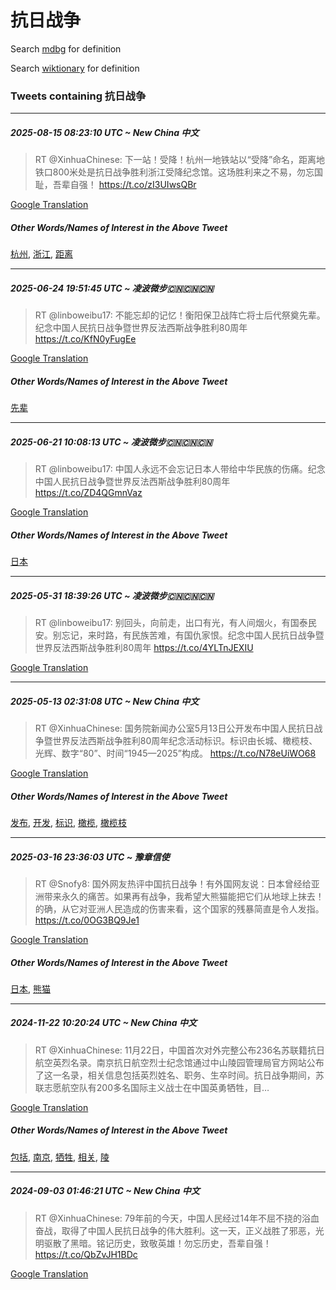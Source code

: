 # 抗日战争

Search [mdbg](https://www.mdbg.net/chinese/dictionary?page=worddict&wdrst=0&wdqb=抗日战争) for definition

Search [wiktionary](https://en.wiktionary.org/wiki/抗日战争) for definition

### Tweets containing 抗日战争

___
##### 2025-08-15 08:23:10 UTC ~ New China 中文
> RT @XinhuaChinese: 下一站！受降！杭州一地铁站以“受降”命名，距离地铁口800米处是抗日战争胜利浙江受降纪念馆。这场胜利来之不易，勿忘国耻，吾辈自强！ https://t.co/zI3UIwsQBr

[Google Translation](https://translate.google.com/?hi=en&tab=TT&sl=zh-CN&tl=en&op=translate&text=RT+%40XinhuaChinese%3A+%E4%B8%8B%E4%B8%80%E7%AB%99%EF%BC%81%E5%8F%97%E9%99%8D%EF%BC%81%E6%9D%AD%E5%B7%9E%E4%B8%80%E5%9C%B0%E9%93%81%E7%AB%99%E4%BB%A5%E2%80%9C%E5%8F%97%E9%99%8D%E2%80%9D%E5%91%BD%E5%90%8D%EF%BC%8C%E8%B7%9D%E7%A6%BB%E5%9C%B0%E9%93%81%E5%8F%A3800%E7%B1%B3%E5%A4%84%E6%98%AF%E6%8A%97%E6%97%A5%E6%88%98%E4%BA%89%E8%83%9C%E5%88%A9%E6%B5%99%E6%B1%9F%E5%8F%97%E9%99%8D%E7%BA%AA%E5%BF%B5%E9%A6%86%E3%80%82%E8%BF%99%E5%9C%BA%E8%83%9C%E5%88%A9%E6%9D%A5%E4%B9%8B%E4%B8%8D%E6%98%93%EF%BC%8C%E5%8B%BF%E5%BF%98%E5%9B%BD%E8%80%BB%EF%BC%8C%E5%90%BE%E8%BE%88%E8%87%AA%E5%BC%BA%EF%BC%81+https%3A%2F%2Ft.co%2FzI3UIwsQBr)
##### Other Words/Names of Interest in the Above Tweet
[杭州](杭州.md), [浙江](浙江.md), [距离](距离.md)
___
##### 2025-06-24 19:51:45 UTC ~ 凌波微步🇨🇳🇨🇳🇨🇳
> RT @linboweibu17: 不能忘却的记忆！衡阳保卫战阵亡将士后代祭奠先辈。纪念中国人民抗日战争暨世界反法西斯战争胜利80周年 https://t.co/KfN0yFugEe

[Google Translation](https://translate.google.com/?hi=en&tab=TT&sl=zh-CN&tl=en&op=translate&text=RT+%40linboweibu17%3A+%E4%B8%8D%E8%83%BD%E5%BF%98%E5%8D%B4%E7%9A%84%E8%AE%B0%E5%BF%86%EF%BC%81%E8%A1%A1%E9%98%B3%E4%BF%9D%E5%8D%AB%E6%88%98%E9%98%B5%E4%BA%A1%E5%B0%86%E5%A3%AB%E5%90%8E%E4%BB%A3%E7%A5%AD%E5%A5%A0%E5%85%88%E8%BE%88%E3%80%82%E7%BA%AA%E5%BF%B5%E4%B8%AD%E5%9B%BD%E4%BA%BA%E6%B0%91%E6%8A%97%E6%97%A5%E6%88%98%E4%BA%89%E6%9A%A8%E4%B8%96%E7%95%8C%E5%8F%8D%E6%B3%95%E8%A5%BF%E6%96%AF%E6%88%98%E4%BA%89%E8%83%9C%E5%88%A980%E5%91%A8%E5%B9%B4+https%3A%2F%2Ft.co%2FKfN0yFugEe)
##### Other Words/Names of Interest in the Above Tweet
[先辈](先辈.md)
___
##### 2025-06-21 10:08:13 UTC ~ 凌波微步🇨🇳🇨🇳🇨🇳
> RT @linboweibu17: 中国人永远不会忘记日本人带给中华民族的伤痛。纪念中国人民抗日战争暨世界反法西斯战争胜利80周年 https://t.co/ZD4QGmnVaz

[Google Translation](https://translate.google.com/?hi=en&tab=TT&sl=zh-CN&tl=en&op=translate&text=RT+%40linboweibu17%3A+%E4%B8%AD%E5%9B%BD%E4%BA%BA%E6%B0%B8%E8%BF%9C%E4%B8%8D%E4%BC%9A%E5%BF%98%E8%AE%B0%E6%97%A5%E6%9C%AC%E4%BA%BA%E5%B8%A6%E7%BB%99%E4%B8%AD%E5%8D%8E%E6%B0%91%E6%97%8F%E7%9A%84%E4%BC%A4%E7%97%9B%E3%80%82%E7%BA%AA%E5%BF%B5%E4%B8%AD%E5%9B%BD%E4%BA%BA%E6%B0%91%E6%8A%97%E6%97%A5%E6%88%98%E4%BA%89%E6%9A%A8%E4%B8%96%E7%95%8C%E5%8F%8D%E6%B3%95%E8%A5%BF%E6%96%AF%E6%88%98%E4%BA%89%E8%83%9C%E5%88%A980%E5%91%A8%E5%B9%B4+https%3A%2F%2Ft.co%2FZD4QGmnVaz)
##### Other Words/Names of Interest in the Above Tweet
[日本](日本.md)
___
##### 2025-05-31 18:39:26 UTC ~ 凌波微步🇨🇳🇨🇳🇨🇳
> RT @linboweibu17: 别回头，向前走，出口有光，有人间烟火，有国泰民安。别忘记，来时路，有民族苦难，有国仇家恨。纪念中国人民抗日战争暨世界反法西斯战争胜利80周年 https://t.co/4YLTnJEXIU

[Google Translation](https://translate.google.com/?hi=en&tab=TT&sl=zh-CN&tl=en&op=translate&text=RT+%40linboweibu17%3A+%E5%88%AB%E5%9B%9E%E5%A4%B4%EF%BC%8C%E5%90%91%E5%89%8D%E8%B5%B0%EF%BC%8C%E5%87%BA%E5%8F%A3%E6%9C%89%E5%85%89%EF%BC%8C%E6%9C%89%E4%BA%BA%E9%97%B4%E7%83%9F%E7%81%AB%EF%BC%8C%E6%9C%89%E5%9B%BD%E6%B3%B0%E6%B0%91%E5%AE%89%E3%80%82%E5%88%AB%E5%BF%98%E8%AE%B0%EF%BC%8C%E6%9D%A5%E6%97%B6%E8%B7%AF%EF%BC%8C%E6%9C%89%E6%B0%91%E6%97%8F%E8%8B%A6%E9%9A%BE%EF%BC%8C%E6%9C%89%E5%9B%BD%E4%BB%87%E5%AE%B6%E6%81%A8%E3%80%82%E7%BA%AA%E5%BF%B5%E4%B8%AD%E5%9B%BD%E4%BA%BA%E6%B0%91%E6%8A%97%E6%97%A5%E6%88%98%E4%BA%89%E6%9A%A8%E4%B8%96%E7%95%8C%E5%8F%8D%E6%B3%95%E8%A5%BF%E6%96%AF%E6%88%98%E4%BA%89%E8%83%9C%E5%88%A980%E5%91%A8%E5%B9%B4+https%3A%2F%2Ft.co%2F4YLTnJEXIU)
___
##### 2025-05-13 02:31:08 UTC ~ New China 中文
> RT @XinhuaChinese: 国务院新闻办公室5月13日公开发布中国人民抗日战争暨世界反法西斯战争胜利80周年纪念活动标识。标识由长城、橄榄枝、光辉、数字“80”、时间“1945—2025”构成。 https://t.co/N78eUiWO68

[Google Translation](https://translate.google.com/?hi=en&tab=TT&sl=zh-CN&tl=en&op=translate&text=RT+%40XinhuaChinese%3A+%E5%9B%BD%E5%8A%A1%E9%99%A2%E6%96%B0%E9%97%BB%E5%8A%9E%E5%85%AC%E5%AE%A45%E6%9C%8813%E6%97%A5%E5%85%AC%E5%BC%80%E5%8F%91%E5%B8%83%E4%B8%AD%E5%9B%BD%E4%BA%BA%E6%B0%91%E6%8A%97%E6%97%A5%E6%88%98%E4%BA%89%E6%9A%A8%E4%B8%96%E7%95%8C%E5%8F%8D%E6%B3%95%E8%A5%BF%E6%96%AF%E6%88%98%E4%BA%89%E8%83%9C%E5%88%A980%E5%91%A8%E5%B9%B4%E7%BA%AA%E5%BF%B5%E6%B4%BB%E5%8A%A8%E6%A0%87%E8%AF%86%E3%80%82%E6%A0%87%E8%AF%86%E7%94%B1%E9%95%BF%E5%9F%8E%E3%80%81%E6%A9%84%E6%A6%84%E6%9E%9D%E3%80%81%E5%85%89%E8%BE%89%E3%80%81%E6%95%B0%E5%AD%97%E2%80%9C80%E2%80%9D%E3%80%81%E6%97%B6%E9%97%B4%E2%80%9C1945%E2%80%942025%E2%80%9D%E6%9E%84%E6%88%90%E3%80%82+https%3A%2F%2Ft.co%2FN78eUiWO68)
##### Other Words/Names of Interest in the Above Tweet
[发布](发布.md), [开发](开发.md), [标识](标识.md), [橄榄](橄榄.md), [橄榄枝](橄榄枝.md)
___
##### 2025-03-16 23:36:03 UTC ~ 豫章信使
> RT @Snofy8: 国外网友热评中国抗日战争！有外国网友说：日本曾经给亚洲带来永久的痛苦。如果再有战争，我希望大熊猫能把它们从地球上抹去！ 的确，从它对亚洲人民造成的伤害来看，这个国家的残暴简直是令人发指。 https://t.co/0OG3BQ9Je1

[Google Translation](https://translate.google.com/?hi=en&tab=TT&sl=zh-CN&tl=en&op=translate&text=RT+%40Snofy8%3A+%E5%9B%BD%E5%A4%96%E7%BD%91%E5%8F%8B%E7%83%AD%E8%AF%84%E4%B8%AD%E5%9B%BD%E6%8A%97%E6%97%A5%E6%88%98%E4%BA%89%EF%BC%81%E6%9C%89%E5%A4%96%E5%9B%BD%E7%BD%91%E5%8F%8B%E8%AF%B4%EF%BC%9A%E6%97%A5%E6%9C%AC%E6%9B%BE%E7%BB%8F%E7%BB%99%E4%BA%9A%E6%B4%B2%E5%B8%A6%E6%9D%A5%E6%B0%B8%E4%B9%85%E7%9A%84%E7%97%9B%E8%8B%A6%E3%80%82%E5%A6%82%E6%9E%9C%E5%86%8D%E6%9C%89%E6%88%98%E4%BA%89%EF%BC%8C%E6%88%91%E5%B8%8C%E6%9C%9B%E5%A4%A7%E7%86%8A%E7%8C%AB%E8%83%BD%E6%8A%8A%E5%AE%83%E4%BB%AC%E4%BB%8E%E5%9C%B0%E7%90%83%E4%B8%8A%E6%8A%B9%E5%8E%BB%EF%BC%81+%E7%9A%84%E7%A1%AE%EF%BC%8C%E4%BB%8E%E5%AE%83%E5%AF%B9%E4%BA%9A%E6%B4%B2%E4%BA%BA%E6%B0%91%E9%80%A0%E6%88%90%E7%9A%84%E4%BC%A4%E5%AE%B3%E6%9D%A5%E7%9C%8B%EF%BC%8C%E8%BF%99%E4%B8%AA%E5%9B%BD%E5%AE%B6%E7%9A%84%E6%AE%8B%E6%9A%B4%E7%AE%80%E7%9B%B4%E6%98%AF%E4%BB%A4%E4%BA%BA%E5%8F%91%E6%8C%87%E3%80%82+https%3A%2F%2Ft.co%2F0OG3BQ9Je1)
##### Other Words/Names of Interest in the Above Tweet
[日本](日本.md), [熊猫](熊猫.md)
___
##### 2024-11-22 10:20:24 UTC ~ New China 中文
> RT @XinhuaChinese: 11月22日，中国首次对外完整公布236名苏联籍抗日航空英烈名录。南京抗日航空烈士纪念馆通过中山陵园管理局官方网站公布了这一名录，相关信息包括英烈姓名、职务、生卒时间。抗日战争期间，苏联志愿航空队有200多名国际主义战士在中国英勇牺牲，目…

[Google Translation](https://translate.google.com/?hi=en&tab=TT&sl=zh-CN&tl=en&op=translate&text=RT+%40XinhuaChinese%3A+11%E6%9C%8822%E6%97%A5%EF%BC%8C%E4%B8%AD%E5%9B%BD%E9%A6%96%E6%AC%A1%E5%AF%B9%E5%A4%96%E5%AE%8C%E6%95%B4%E5%85%AC%E5%B8%83236%E5%90%8D%E8%8B%8F%E8%81%94%E7%B1%8D%E6%8A%97%E6%97%A5%E8%88%AA%E7%A9%BA%E8%8B%B1%E7%83%88%E5%90%8D%E5%BD%95%E3%80%82%E5%8D%97%E4%BA%AC%E6%8A%97%E6%97%A5%E8%88%AA%E7%A9%BA%E7%83%88%E5%A3%AB%E7%BA%AA%E5%BF%B5%E9%A6%86%E9%80%9A%E8%BF%87%E4%B8%AD%E5%B1%B1%E9%99%B5%E5%9B%AD%E7%AE%A1%E7%90%86%E5%B1%80%E5%AE%98%E6%96%B9%E7%BD%91%E7%AB%99%E5%85%AC%E5%B8%83%E4%BA%86%E8%BF%99%E4%B8%80%E5%90%8D%E5%BD%95%EF%BC%8C%E7%9B%B8%E5%85%B3%E4%BF%A1%E6%81%AF%E5%8C%85%E6%8B%AC%E8%8B%B1%E7%83%88%E5%A7%93%E5%90%8D%E3%80%81%E8%81%8C%E5%8A%A1%E3%80%81%E7%94%9F%E5%8D%92%E6%97%B6%E9%97%B4%E3%80%82%E6%8A%97%E6%97%A5%E6%88%98%E4%BA%89%E6%9C%9F%E9%97%B4%EF%BC%8C%E8%8B%8F%E8%81%94%E5%BF%97%E6%84%BF%E8%88%AA%E7%A9%BA%E9%98%9F%E6%9C%89200%E5%A4%9A%E5%90%8D%E5%9B%BD%E9%99%85%E4%B8%BB%E4%B9%89%E6%88%98%E5%A3%AB%E5%9C%A8%E4%B8%AD%E5%9B%BD%E8%8B%B1%E5%8B%87%E7%89%BA%E7%89%B2%EF%BC%8C%E7%9B%AE%E2%80%A6)
##### Other Words/Names of Interest in the Above Tweet
[包括](包括.md), [南京](南京.md), [牺牲](牺牲.md), [相关](相关.md), [陵](陵.md)
___
##### 2024-09-03 01:46:21 UTC ~ New China 中文
> RT @XinhuaChinese: 79年前的今天，中国人民经过14年不屈不挠的浴血奋战，取得了中国人民抗日战争的伟大胜利。这一天，正义战胜了邪恶，光明驱散了黑暗。铭记历史，致敬英雄！勿忘历史，吾辈自强！ https://t.co/QbZvJH1BDc

[Google Translation](https://translate.google.com/?hi=en&tab=TT&sl=zh-CN&tl=en&op=translate&text=RT+%40XinhuaChinese%3A+79%E5%B9%B4%E5%89%8D%E7%9A%84%E4%BB%8A%E5%A4%A9%EF%BC%8C%E4%B8%AD%E5%9B%BD%E4%BA%BA%E6%B0%91%E7%BB%8F%E8%BF%8714%E5%B9%B4%E4%B8%8D%E5%B1%88%E4%B8%8D%E6%8C%A0%E7%9A%84%E6%B5%B4%E8%A1%80%E5%A5%8B%E6%88%98%EF%BC%8C%E5%8F%96%E5%BE%97%E4%BA%86%E4%B8%AD%E5%9B%BD%E4%BA%BA%E6%B0%91%E6%8A%97%E6%97%A5%E6%88%98%E4%BA%89%E7%9A%84%E4%BC%9F%E5%A4%A7%E8%83%9C%E5%88%A9%E3%80%82%E8%BF%99%E4%B8%80%E5%A4%A9%EF%BC%8C%E6%AD%A3%E4%B9%89%E6%88%98%E8%83%9C%E4%BA%86%E9%82%AA%E6%81%B6%EF%BC%8C%E5%85%89%E6%98%8E%E9%A9%B1%E6%95%A3%E4%BA%86%E9%BB%91%E6%9A%97%E3%80%82%E9%93%AD%E8%AE%B0%E5%8E%86%E5%8F%B2%EF%BC%8C%E8%87%B4%E6%95%AC%E8%8B%B1%E9%9B%84%EF%BC%81%E5%8B%BF%E5%BF%98%E5%8E%86%E5%8F%B2%EF%BC%8C%E5%90%BE%E8%BE%88%E8%87%AA%E5%BC%BA%EF%BC%81+https%3A%2F%2Ft.co%2FQbZvJH1BDc)
